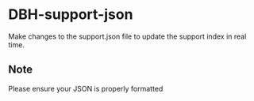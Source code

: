 # DBH-support-json
Make changes to the support.json file to update the support index in real time. 
## Note 
Please ensure your JSON is properly formatted
